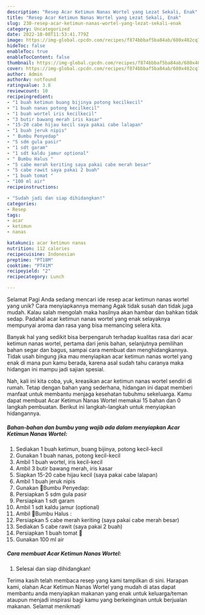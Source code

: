 ```yaml
---
description: "Resep Acar Ketimun Nanas Wortel yang Lezat Sekali, Enak"
title: "Resep Acar Ketimun Nanas Wortel yang Lezat Sekali, Enak"
slug: 230-resep-acar-ketimun-nanas-wortel-yang-lezat-sekali-enak
category: Uncategorized
date: 2022-10-08T11:53:41.779Z
image: https://img-global.cpcdn.com/recipes/f874bbbaf5ba84ab/680x482cq70/acar-ketimun-nanas-wortel-foto-resep-utama.jpg
hideToc: false
enableToc: true
enableTocContent: false
thumbnail: https://img-global.cpcdn.com/recipes/f874bbbaf5ba84ab/680x482cq70/acar-ketimun-nanas-wortel-foto-resep-utama.jpg
cover: https://img-global.cpcdn.com/recipes/f874bbbaf5ba84ab/680x482cq70/acar-ketimun-nanas-wortel-foto-resep-utama.jpg
author: Admin
authorAv: notfound
ratingvalue: 3.8
reviewcount: 10
recipeingredient:
- "1 buah ketimun buang bijinya potong kecilkecil"
- "1 buah nanas potong kecilkecil"
- "1 buah wortel iris kecilkecil"
- "3 butir bawang merah iris kasar"
- "15-20 cabe hijau kecil saya pakai cabe lalapan"
- "1 buah jeruk nipis"
- " Bumbu Penyedap"
- "5 sdm gula pasir"
- "1 sdt garam"
- "1 sdt kaldu jamur optional"
- " Bumbu Halus "
- "5 cabe merah keriting saya pakai cabe merah besar"
- "5 cabe rawit saya pakai 2 buah"
- "1 buah tomat "
- "100 ml air"
recipeinstructions:

- "Sudah jadi dan siap dihidangkan!"
categories:
- Resep
tags:
- acar
- ketimun
- nanas

katakunci: acar ketimun nanas 
nutrition: 112 calories
recipecuisine: Indonesian
preptime: "PT18M"
cooktime: "PT41M"
recipeyield: "2"
recipecategory: Lunch

---
```



Selamat Pagi Anda sedang mencari ide resep acar ketimun nanas wortel yang unik? Cara menyiapkannya memang Agak tidak susah dan tidak juga mudah. Kalau salah mengolah maka hasilnya akan hambar dan bahkan tidak sedap. Padahal acar ketimun nanas wortel yang enak selayaknya mempunyai aroma dan rasa yang bisa memancing selera kita.


Banyak hal yang sedikit bisa berpengaruh terhadap kualitas rasa dari acar ketimun nanas wortel, pertama dari jenis bahan, selanjutnya pemilihan bahan segar dan bagus, sampai cara membuat dan menghidangkannya. Tidak usah bingung jika mau menyiapkan acar ketimun nanas wortel yang enak di mana pun kamu berada, karena asal sudah tahu caranya maka hidangan ini mampu jadi sajian spesial.




Nah, kali ini kita coba, yuk, kreasikan acar ketimun nanas wortel sendiri di rumah. Tetap dengan bahan yang sederhana, hidangan ini dapat memberi manfaat untuk membantu menjaga kesehatan tubuhmu sekeluarga. Kamu dapat membuat Acar Ketimun Nanas Wortel memakai 15 bahan dan 0 langkah pembuatan. Berikut ini langkah-langkah untuk menyiapkan hidangannya.

<!--inarticleads1-->

##### Bahan-bahan dan bumbu yang wajib ada dalam menyiapkan Acar Ketimun Nanas Wortel:

1. Sediakan 1 buah ketimun, buang bijinya, potong kecil-kecil
1. Gunakan 1 buah nanas, potong kecil-kecil
1. Ambil 1 buah wortel, iris kecil-kecil
1. Ambil 3 butir bawang merah, iris kasar
1. Siapkan 15-20 cabe hijau kecil (saya pakai cabe lalapan)
1. Ambil 1 buah jeruk nipis
1. Gunakan  🍁Bumbu Penyedap:
1. Persiapkan 5 sdm gula pasir
1. Persiapkan 1 sdt garam
1. Ambil 1 sdt kaldu jamur (optional)
1. Ambil  🍁Bumbu Halus :
1. Persiapkan 5 cabe merah keriting (saya pakai cabe merah besar)
1. Sediakan 5 cabe rawit (saya pakai 2 buah)
1. Persiapkan 1 buah tomat 🍅
1. Gunakan 100 ml air




<!--inarticleads2-->

##### Cara membuat Acar Ketimun Nanas Wortel:


1. Selesai dan siap dihidangkan!



Terima kasih telah membaca resep yang kami tampilkan di sini. Harapan kami, olahan Acar Ketimun Nanas Wortel yang mudah di atas dapat membantu anda menyiapkan makanan yang enak untuk keluarga/teman ataupun menjadi inspirasi bagi kamu yang berkeinginan untuk berjualan makanan. Selamat menikmati
